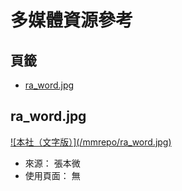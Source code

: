 多媒體資源參考
=======


## 頁籤


* [ra_word.jpg](#rawordjpg)



## ra_word.jpg


<a href="/mmrepo/ra_word.jpg" target="_blank">
    ![本社（文字版）](/mmrepo/ra_word.jpg)
</a>


* 來源： 張本微
* 使用頁面： 無

